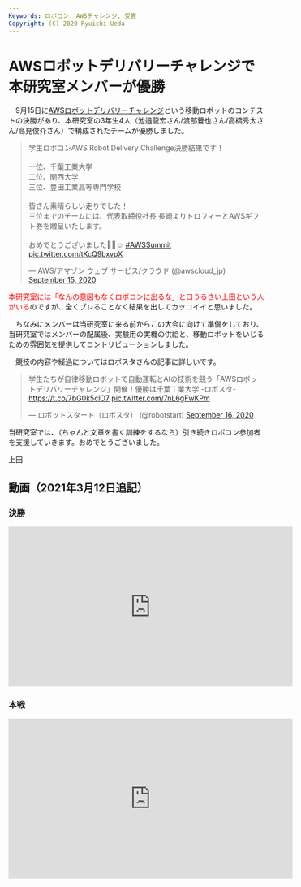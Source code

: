```yaml
---
Keywords: ロボコン, AWSチャレンジ, 受賞
Copyright: (C) 2020 Ryuichi Ueda
---
```


# AWSロボットデリバリーチャレンジで本研究室メンバーが優勝

　9月15日に[AWSロボットデリバリーチャレンジ](https://aws.amazon.com/jp/robot-delivery-challenge/)という移動ロボットのコンテストの決勝があり、本研究室の3年生4人（池邉龍宏さん/渡部蒼也さん/高橋秀太さん/高見俊介さん）で構成されたチームが優勝しました。

<blockquote class="twitter-tweet"><p lang="ja" dir="ltr">学生ロボコンAWS Robot Delivery Challenge決勝結果です！<br><br>一位、千葉工業大学<br>二位、関西大学<br>三位、豊田工業高等専門学校<br><br>皆さん素晴らしい走りでした！<br>三位までのチームには、代表取締役社長 長崎よりトロフィーとAWSギフト券を贈呈いたします。　<br><br>おめでとうございました🎊👏☺ <a href="https://twitter.com/hashtag/AWSSummit?src=hash&amp;ref_src=twsrc%5Etfw">#AWSSummit</a> <a href="https://t.co/tKcQ9bxvpX">pic.twitter.com/tKcQ9bxvpX</a></p>&mdash; AWS/アマゾン ウェブ サービス/クラウド (@awscloud_jp) <a href="https://twitter.com/awscloud_jp/status/1305791112351641601?ref_src=twsrc%5Etfw">September 15, 2020</a></blockquote> <script async src="https://platform.twitter.com/widgets.js" charset="utf-8"></script>

<span style="color:red">本研究室には「なんの意図もなくロボコンに出るな」と口うるさい上田という人がいる</span>のですが、全くブレることなく結果を出してカッコイイと思いました。

　ちなみにメンバーは当研究室に来る前からこの大会に向けて準備をしており、当研究室ではメンバーの配属後、実験用の実機の供給と、移動ロボットをいじるための雰囲気を提供してコントリビューションしました。

　競技の内容や経過についてはロボスタさんの記事に詳しいです。

<blockquote class="twitter-tweet" data-partner="tweetdeck"><p lang="ja" dir="ltr">学生たちが自律移動ロボットで自動運転とAIの技術を競う「AWSロボットデリバリーチャレンジ」開催！優勝は千葉工業大学 -ロボスタ- <a href="https://t.co/7bG0k5clO7">https://t.co/7bG0k5clO7</a> <a href="https://t.co/7nL6gFwKPm">pic.twitter.com/7nL6gFwKPm</a></p>&mdash; ロボットスタート（ロボスタ） (@robotstart) <a href="https://twitter.com/robotstart/status/1306144068489994241?ref_src=twsrc%5Etfw">September 16, 2020</a></blockquote>

当研究室では、（ちゃんと文章を書く訓練をするなら）引き続きロボコン参加者を支援していきます。おめでとうございました。


上田

## 動画（2021年3月12日追記）

### 決勝

<iframe width="560" height="315" src="https://www.youtube.com/embed/Tvhe4P3MiTU" frameborder="0" allow="accelerometer; autoplay; clipboard-write; encrypted-media; gyroscope; picture-in-picture" allowfullscreen></iframe>

### 本戦

<iframe width="560" height="315" src="https://www.youtube.com/embed/wjuNznYEFNg" frameborder="0" allow="accelerometer; autoplay; clipboard-write; encrypted-media; gyroscope; picture-in-picture" allowfullscreen></iframe>

